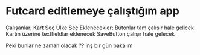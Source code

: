 #  Futcard editlemeye çalıştığım app

Çalışanlar;
Kart Seç
Ülke Seç
Eklenecekler;
Butonlar tam çalışır hale gelicek
Kartın üzerine textfieldlar eklenecek
SaveButton çalışır hale gelecek


Peki bunlar ne zaman olacak ?? inş bir gün bakalım

